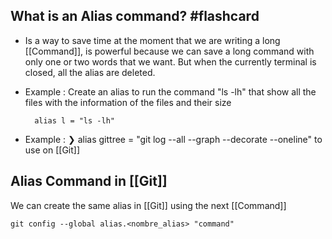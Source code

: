 
## What is an Alias command? #flashcard 

* Is a way to save time at the moment that we are writing a long [[Command]], is powerful because we can save a long command with only one or two words that we want. But when the currently terminal is closed, all the alias are deleted.
* Example : 
	Create an alias to run the command "ls -lh" that show all the files with the information of the files and their size 
	 	
 	 	alias l = "ls -lh"

* Example :
	❯ alias gittree = "git log --all --graph --decorate --oneline" to use on [[Git]] 
<!--ID: 1689608830393-->

## Alias Command in [[Git]]

We can create the same alias in [[Git]] using the next [[Command]]

```
git config --global alias.<nombre_alias> "command"
